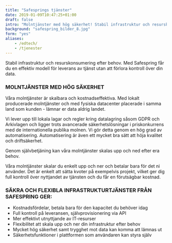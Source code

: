 ```yaml
---
title: "Safesprings tjänster"
date: 2019-01-09T10:47:25+01:00
draft: false
intro: "Molntjänster med hög säkerhet! Stabil infrastruktur och resurskonsumering efter behov utan att förlora kontroll över din data."
background: "safespring_bilder_8.jpg"
form: "yes"
aliases:
    - /edtech/
    - /tjenester
---
```

Stabil infrastruktur och resurskonsumering efter behov.
Med Safespring får du en effektiv modell för leverans av tjänst utan att förlora kontroll över din data.

### MOLNTJÄNSTER MED HÖG SÄKERHET
Våra molntjänster är skalbara och kostnadseffektiva. Med lokalt producerade molntjänster och med fysiska datacenter placerade i samma land som kunden - lämnar er data aldrig landet.

Vi lever upp till lokala lagar och regler kring datalagring såsom GDPR och Arkivlagen och ligger trots avancerade säkerhetslösningar i priskonkurrens med de internationella publika molnen. Vi gör detta genom en hög grad av automatisering. Automatisering är även ett mycket bra sätt att höja kvalitet och driftsäkerhet.

<p class="quote">Genom självbetjäning kan våra molntjänster skalas upp och ned efter era behov.</p>

Våra molntjänster skalar du enkelt upp och ner och betalar bara för det ni  använder. Det är enkelt att sätta kvoter på exempelvis projekt, vilket ger dig full kontroll över nyttjandet av tjänsten och du får en förutsägbar kostnad.

### SÄKRA OCH FLEXIBLA INFRASTRUKTURTJÄNSTER FRÅN SAFESPRING GER:
- Kostnadsfördelar, betala bara för den kapacitet du behöver idag
- Full kontroll på leveransen, självprovisionering via API
- Mer effektivt utnyttjande av IT-resurser
- Flexibilitet att skala upp och ner din infrastruktur efter behov
- Mycket hög säkerhet samt trygghet mot data kan komma att lämnas ut
- Säkerhetsfunktioner i plattformen som användaren kan styra själv
